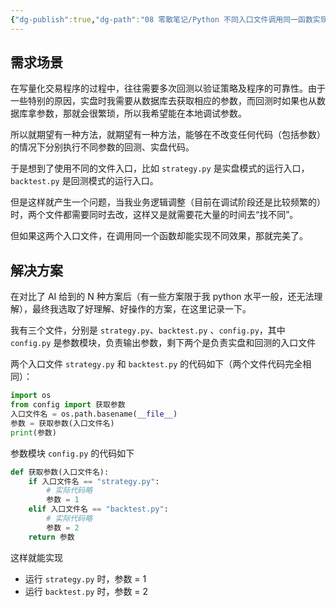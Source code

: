 ```yaml
---
{"dg-publish":true,"dg-path":"08 零散笔记/Python 不同入口文件调用同一函数实现不同效果.md","permalink":"/08 零散笔记/Python 不同入口文件调用同一函数实现不同效果/","noteIcon":"dg-note-icon","created":"2024-10-18","updated":"2024-12-08"}
---
```



## 需求场景

在写量化交易程序的过程中，往往需要多次回测以验证策略及程序的可靠性。由于一些特别的原因，实盘时我需要从数据库去获取相应的参数，而回测时如果也从数据库拿参数，那就会很繁琐，所以我希望能在本地调试参数。

所以就期望有一种方法，就期望有一种方法，能够在不改变任何代码（包括参数）的情况下分别执行不同参数的回测、实盘代码。

于是想到了使用不同的文件入口，比如 `strategy.py` 是实盘模式的运行入口，`backtest.py` 是回测模式的运行入口。

但是这样就产生一个问题，当我业务逻辑调整（目前在调试阶段还是比较频繁的）时，两个文件都需要同时去改，这样又是就需要花大量的时间去“找不同”。

但如果这两个入口文件，在调用同一个函数却能实现不同效果，那就完美了。

## 解决方案

在对比了 AI 给到的 N 种方案后（有一些方案限于我 python 水平一般，还无法理解），最终我选取了好理解、好操作的方案，在这里记录一下。

我有三个文件，分别是 `strategy.py`、`backtest.py` 、`config.py`，其中 `config.py` 是参数模块，负责输出参数，剩下两个是负责实盘和回测的入口文件

两个入口文件 `strategy.py` 和 `backtest.py` 的代码如下（两个文件代码完全相同）：

```python
import os
from config import 获取参数
入口文件名 = os.path.basename(__file__)
参数 = 获取参数(入口文件名)
print(参数)
```

参数模块 `config.py` 的代码如下

```python
def 获取参数(入口文件名):
    if 入口文件名 == "strategy.py":
        # 实际代码略
        参数 = 1
    elif 入口文件名 == "backtest.py":
        # 实际代码略
        参数 = 2
    return 参数
```

这样就能实现
- 运行 `strategy.py` 时，参数 = 1
- 运行 `backtest.py` 时，参数 = 2